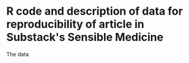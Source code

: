 # R code and description of data for reproducibility of article in Substack's Sensible Medicine

The data 
